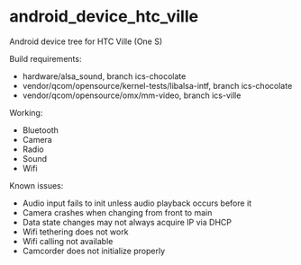 android_device_htc_ville
========================

Android device tree for HTC Ville (One S)

Build requirements:
* hardware/alsa_sound, branch ics-chocolate
* vendor/qcom/opensource/kernel-tests/libalsa-intf, branch ics-chocolate
* vendor/qcom/opensource/omx/mm-video, branch ics-ville

Working:
* Bluetooth
* Camera
* Radio
* Sound
* Wifi

Known issues:
* Audio input fails to init unless audio playback occurs before it
* Camera crashes when changing from front to main
* Data state changes may not always acquire IP via DHCP
* Wifi tethering does not work
* Wifi calling not available
* Camcorder does not initialize properly

